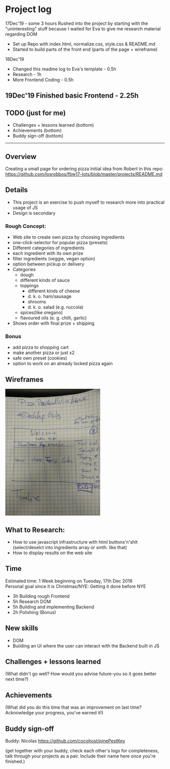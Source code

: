 # Project log

17Dec'19 - some 3 hours
Rushed into the project by starting with the "uninteresting" stuff because I waited for Eva to give me research material regarding DOM
 - Set up Repo with index.html, normalize.css, style.css & README.md
 - Started to build parts of the front end (parts of the page + wireframe) 

18Dec'19
- Changed this readme log to Eva's template - 0.5h
- Research - 1h
- More Frontend Coding - 0.5h

19Dec'19
Finished basic Frontend - 2.25h
 ---------------
## TODO (just for me)

- Challenges + lessons learned (bottom)
- Achievements (bottom)
- Buddy sign-off (bottom)
-----------------
## Overview

Creating a small page for ordering pizza
Initial idea from Robert in this repo: https://github.com/losrobbos/fbw17-lots/blob/master/projects/README.md


## Details

- This project is an exercise to push myself to research more into practical usage of JS
- Design is secondary

### Rough Concept:

- Web site to create own pizza by choosing ingredients
- one-click-selector for popular pizza (presets)
- Different categories of ingredients
- each ingredient with its own prize
- filter ingredients (veggie, vegan option)
- option between pickup or delivery
- Categories
  - dough
  - different kinds of sauce
  - toppings
    - different kinds of cheese
    - d. k. o. ham/sausage
    - shrooms
    - d. k. o. salad (e.g. ruccola)
  - spices(like oregano)
  - flavoured oils (e. g. chilli, garlic)
- Shows order with final prize + shipping

### Bonus

- add pizza to shopping cart
- make another pizza or just x2
- safe own preset (cookies)
- option to work on an already locked pizza again

## Wireframes

<img src="wf-pizza-configurator.jpg">

## What to Research:

- How to use javascript infrastructure with html buttons'n'shit <br>
  (select/deselct into ingredients array or smth. like that)
- How to display results on the web site

## Time

Estimated time: 1 Week beginning on Tuesday, 17th Dec 2019<br>
Personal goal since it is Christmas/NYE: Getting it done before NYE

- 3h Building rough Frontend 
- 5h Research DOM
- 5h Building and implementing Backend
- 2h Polishing (Bonus)

## New skills

- DOM
- Building an UI where the user can interact with the Backend built in JS

## Challenges + lessons learned

(What didn't go well? How would you advise future-you so it goes better next time?)

## Achievements

(What did you do this time that was an improvement on last time? Acknowledge your progress, you've earned it!)

## Buddy sign-off

Buddy: Nicolas
https://github.com/cocohost/pinePestKey

(get together with your buddy, check each other's logs for completeness, talk through your projects as a pair. Include their name here once you're finished.)
